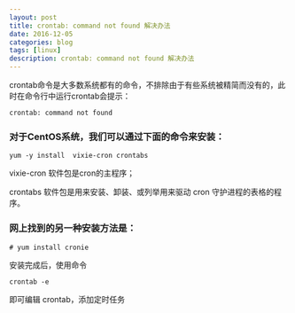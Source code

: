 ```yaml
---
layout: post
title: crontab: command not found 解决办法
date: 2016-12-05
categories: blog
tags: [linux]
description: crontab: command not found 解决办法
---
```


crontab命令是大多数系统都有的命令，不排除由于有些系统被精简而没有的，此时在命令行中运行crontab会提示：

`crontab: command not found`

### 对于CentOS系统，我们可以通过下面的命令来安装：

`yum -y install  vixie-cron crontabs`

vixie-cron 软件包是cron的主程序；

crontabs 软件包是用来安装、卸装、或列举用来驱动 cron 守护进程的表格的程序。

### 网上找到的另一种安装方法是：

`# yum install cronie`

安装完成后，使用命令

`crontab -e`

即可编辑 crontab，添加定时任务